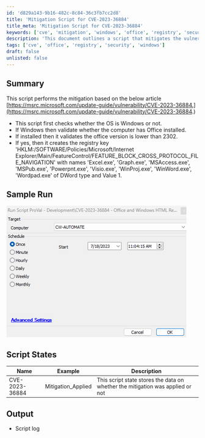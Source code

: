 ```yaml
---
id: 'd829a143-9b16-482c-8c84-36c3fb7cc2d8'
title: 'Mitigation Script for CVE-2023-36884'
title_meta: 'Mitigation Script for CVE-2023-36884'
keywords: ['cve', 'mitigation', 'windows', 'office', 'registry', 'security']
description: 'This document outlines a script that mitigates the vulnerability CVE-2023-36884 by checking the operating system and Office version, and applying necessary registry changes if conditions are met.'
tags: ['cve', 'office', 'registry', 'security', 'windows']
draft: false
unlisted: false
---
```

## Summary

This script performs the mitigation based on the below article  
[https://msrc.microsoft.com/update-guide/vulnerability/CVE-2023-36884.](https://msrc.microsoft.com/update-guide/vulnerability/CVE-2023-36884.)

- This script first checks whether the OS is Windows or not.
- If Windows then validate whether the computer has Office installed.
- If installed then it validates the office version is lower than 2302.
- If yes, then it creates the registry key 'HKLM:/SOFTWARE/Policies/Microsoft/Internet Explorer/Main/FeatureControl/FEATURE_BLOCK_CROSS_PROTOCOL_FILE_NAVIGATION' with names 'Excel.exe', 'Graph.exe', 'MSAccess.exe', 'MSPub.exe', 'Powerpnt.exe', 'Visio.exe', 'WinProj.exe', 'WinWord.exe', 'Wordpad.exe' of DWord type and Value 1.

## Sample Run

![Sample Run](../../../static/img/CVE-2023-36884---HTML-Remote-Code-Execution-Vulnerability-Autofix/image_1.png)

## Script States

| Name                | Example            | Description                                                             |
|---------------------|--------------------|-------------------------------------------------------------------------|
| CVE-2023-36884      | Mitigation_Applied  | This script state stores the data on whether the mitigation was applied or not |

## Output

- Script log













